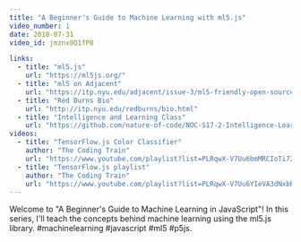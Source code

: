 ```yaml
---
title: "A Beginner's Guide to Machine Learning with ml5.js"
video_number: 1
date: 2018-07-31
video_id: jmznx0Q1fP0

links:
  - title: "ml5.js"
    url: "https://ml5js.org/"
  - title: "ml5 on Adjacent"
    url: "https://itp.nyu.edu/adjacent/issue-3/ml5-friendly-open-source-machine-learning-library-for-the-web/"
  - title: "Red Burns Bio"
    url: "http://itp.nyu.edu/redburns/bio.html"
  - title: "Intelligence and Learning Class"
    url: "https://github.com/nature-of-code/NOC-S17-2-Intelligence-Learning/tree/master/week3-classification-regression"
videos:
  - title: "TensorFlow.js Color Classifier"
    author: "The Coding Train"
    url: "https://www.youtube.com/playlist?list=PLRqwX-V7Uu6bmMRCIoTi72aNWHo7epX4L"
  - title: "TensorFlow.js playlist"
    author: "The Coding Train"
    url: "https://www.youtube.com/playlist?list=PLRqwX-V7Uu6YIeVA3dNxbR9PYj4wV31oQ"
---
```


Welcome to "A Beginner's Guide to Machine Learning in JavaScript"! In this series, I'll teach the concepts behind machine learning using the ml5.js library. #machinelearning #javascript #ml5 #p5js.
